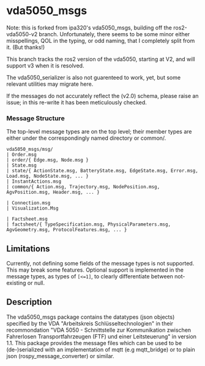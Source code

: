 vda5050_msgs
============

Note: this is forked from ipa320's vda5050_msgs, building off the ros2-vda5050-v2 branch.
Unfortunately, there seems to be some minor either misspellings, QOL in the typing, or odd naming, that I completely split from it. (But thanks!)

This branch tracks the ros2 version of the vda5050, starting at V2, and will support v3 when it is resolved.

The vda5050_serializer is also not guarenteed to work, yet, but some relevant utilities may migrate here.

If the messages do not accurately reflect the (v2.0) schema, please raise an issue; in this re-write it has been meticulously checked.

### Message Structure
The top-level message types are on the top level; their member types are either under the correspondingly named directory or common/.
```
vda5050_msgs/msg/
| Order.msg
| order/{ Edge.msg, Node.msg }
| State.msg
| state/{ ActionState.msg, BatteryState.msg, EdgeState.msg, Error.msg, Load.msg, NodeState.msg, ... }
| InstantActions.msg
| common/{ Action.msg, Trajectory.msg, NodePosition.msg, AgvPosition.msg, Header.msg, ... }

| Connection.msg
| Visualization.Msg

| Factsheet.msg
| factsheet/{ TypeSpecification.msg, PhysicalParameters.msg, AgvGeometry.msg, ProtocolFeatures.msg, ... }
```

## Limitations
Currently, not defining some fields of the message types is not supported. This may break some features.
Optional support is implemented in the message types, as types of `[<=1]`, to clearly differentiate between not-existing or null.

## Description

The vda5050_msgs package contains the datatypes (json objects) specified by the VDA
"Arbeitskreis Schlüsseltechnologien" in their recommondation "VDA 5050 - Schnittstelle zur Kommunikation zwischen
Fahrerlosen Transportfahrzeugen (FTF) und einer Leitsteuerung" in version 1.1.
This package provides the message files which can be used to be (de-)serialized with an implementation of mqtt
(e.g mqtt_bridge) or to plain json (rospy_message_converter) or similar.

